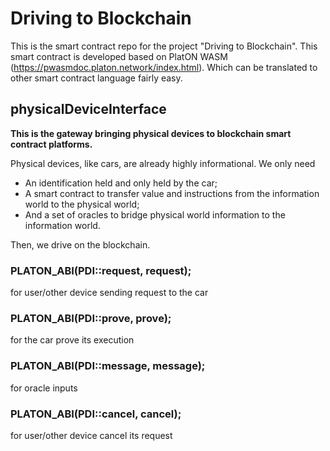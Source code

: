 # Driving to Blockchain
This is the smart contract repo for the project "Driving to Blockchain". This smart contract is developed based on PlatON WASM (https://pwasmdoc.platon.network/index.html). Which can be translated to other smart contract language fairly easy.

## physicalDeviceInterface

**This is the gateway bringing physical devices to blockchain smart contract platforms.**

Physical devices, like cars, are already highly informational. We only need

+  An identification held and only held by the car;
+  A smart contract to transfer value and instructions from the information world to the physical world; 
+  And a set of oracles to bridge physical world information to the information world. 

Then, we drive on the blockchain.

### PLATON_ABI(PDI::request, request);
for user/other device sending request to the car

### PLATON_ABI(PDI::prove, prove);
for the car prove its execution

### PLATON_ABI(PDI::message, message);
for oracle inputs

### PLATON_ABI(PDI::cancel, cancel);
for user/other device cancel its request
